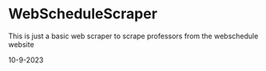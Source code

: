 # WebScheduleScraper
This is just a basic web scraper to scrape professors from the webschedule website

10-9-2023
